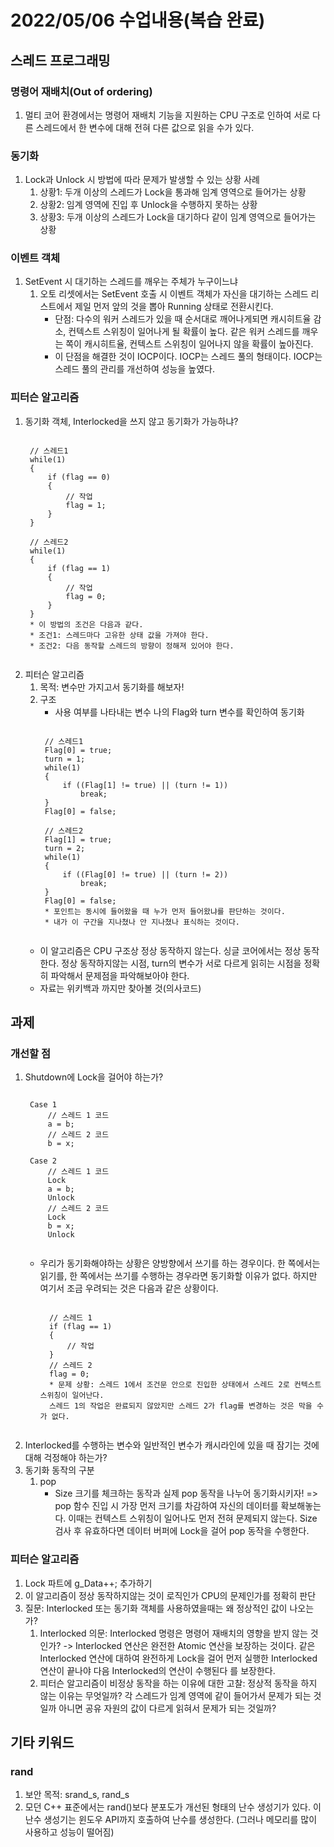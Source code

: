 # 2022/05/06 수업내용(복습 완료)
## 스레드 프로그래밍
### 명령어 재배치(Out of ordering)
1. 멀티 코어 환경에서는 명령어 재배치 기능을 지원하는 CPU 구조로 인하여 서로 다른 스레드에서 한 변수에 대해 전혀 다른 값으로 읽을 수가 있다.

### 동기화
1. Lock과 Unlock 시 방법에 따라 문제가 발생할 수 있는 상황 사례
    1) 상황1: 두개 이상의 스레드가 Lock을 통과해 임계 영역으로 들어가는 상황
    2) 상황2: 임계 영역에 진입 후 Unlock을 수행하지 못하는 상황
    3) 상황3: 두개 이상의 스레드가 Lock을 대기하다 같이 임계 영역으로 들어가는 상황

### 이벤트 객체
1. SetEvent 시 대기하는 스레드를 깨우는 주체가 누구이느냐
    1) 오토 리셋에서는 SetEvent 호출 시 이벤트 객체가 자신을 대기하는 스레드 리스트에서 제일 먼저 앞의 것을 뽑아 Running 상태로 전환시킨다.
        * 단점: 다수의 워커 스레드가 있을 때 순서대로 깨어나게되면 캐시히트율 감소, 컨텍스트 스위칭이 일어나게 될 확률이 높다. 같은 워커 스레드를 깨우는 쪽이 캐시히트율, 컨텍스트 스위칭이 일어나지 않을 확률이 높아진다.
        * 이 단점을 해결한 것이 IOCP이다. IOCP는 스레드 풀의 형태이다. IOCP는 스레드 풀의 관리를 개선하여 성능을 높였다.

### 피터슨 알고리즘
1. 동기화 객체, Interlocked을 쓰지 않고 동기화가 가능하냐?
    <pre><code>
    // 스레드1
    while(1)
    {
        if (flag == 0)
        {
            // 작업
            flag = 1;
        }
    }
    
    // 스레드2
    while(1)
    {
        if (flag == 1)
        {
            // 작업
            flag = 0;
        }
    }
    * 이 방법의 조건은 다음과 같다.
    * 조건1: 스레드마다 고유한 상태 값을 가져야 한다.
    * 조건2: 다음 동작할 스레드의 방향이 정해져 있어야 한다.
    </code></pre>
2. 피터슨 알고리즘
    1) 목적: 변수만 가지고서 동기화를 해보자!
    2) 구조
        * 사용 여부를 나타내는 변수 나의 Flag와 turn 변수를 확인하여 동기화
        <pre><code>
        // 스레드1        
        Flag[0] = true;
        turn = 1;
        while(1)
        {
            if ((Flag[1] != true) || (turn != 1))
                break;
        }
        Flag[0] = false;

        // 스레드2        
        Flag[1] = true;
        turn = 2;
        while(1)
        {
            if ((Flag[0] != true) || (turn != 2))
                break;
        }
        Flag[0] = false;
        * 포인트는 동시에 들어왔을 때 누가 먼저 들어왔냐를 판단하는 것이다.
        * 내가 이 구간을 지나쳤나 안 지나쳤나 표식하는 것이다.
        </code></pre>
    * 이 알고리즘은 CPU 구조상 정상 동작하지 않는다. 싱글 코어에서는 정상 동작한다. 정상 동작하지않는 시점, turn의 변수가 서로 다르게 읽히는 시점을 정확히 파악해서 문제점을 파악해보아야 한다.
    * 자료는 위키백과 까지만 찾아볼 것(의사코드)

## 과제
### 개선할 점
1. Shutdown에 Lock을 걸어야 하는가?
    <pre><code>
    Case 1
        // 스레드 1 코드
        a = b;
        // 스레드 2 코드
        b = x;
    
    Case 2
        // 스레드 1 코드
        Lock
        a = b;
        Unlock
        // 스레드 2 코드
        Lock
        b = x;
        Unlock
    </code></pre>
    * 우리가 동기화해야하는 상황은 양방향에서 쓰기를 하는 경우이다. 한 쪽에서는 읽기를, 한 쪽에서는 쓰기를 수행하는 경우라면 동기화할 이유가 없다. 하지만 여기서 조금 우려되는 것은 다음과 같은 상황이다.
        <pre><code>
        // 스레드 1
        if (flag == 1)
        {
            // 작업
        }
        // 스레드 2
        flag = 0;
        * 문제 상황: 스레드 1에서 조건문 안으로 진입한 상태에서 스레드 2로 컨텍스트 스위칭이 일어난다. 
        스레드 1의 작업은 완료되지 않았지만 스레드 2가 flag를 변경하는 것은 막을 수가 없다.
        </code></pre>
2. Interlocked를 수행하는 변수와 일반적인 변수가 캐시라인에 있을 때 잠기는 것에 대해 걱정해야 하는가?
3. 동기화 동작의 구분
    1) pop
        * Size 크기를 체크하는 동작과 실제 pop 동작을 나누어 동기화시키자! => pop 함수 진입 시 가장 먼저 크기를 차감하여 자신의 데이터를 확보해놓는다. 이때는 컨텍스트 스위칭이 일어나도 먼저 전혀 문제되지 않는다. Size 검사 후 유효하다면 데이터 버퍼에 Lock을 걸어 pop 동작을 수행한다.

### 피터슨 알고리즘
1. Lock 파트에 g_Data++; 추가하기
2. 이 알고리즘이 정상 동작하지않는 것이 로직인가 CPU의 문제인가를 정확히 판단    
3. 질문: Interlocked 또는 동기화 객체를 사용하였을때는 왜 정상적인 값이 나오는가?
    1) Interlocked 의문: Interlocked 명령은 명령어 재배치의 영향을 받지 않는 것인가? -> Interlocked 연산은 완전한 Atomic 연산을 보장하는 것이다. 같은 Interlocked 연산에 대하여 완전하게 Lock을 걸어 먼저 실행한 Interlocked 연산이 끝나야 다음 Interlocked의 연산이 수행된다 를 보장한다.
    2) 피터슨 알고리즘이 비정상 동작을 하는 이유에 대한 고찰: 정상적 동작을 하지 않는 이유는 무엇일까? 각 스레드가 임계 영역에 같이 들어가서 문제가 되는 것일까 아니면 공유 자원의 값이 다르게 읽혀서 문제가 되는 것일까?

## 기타 키워드
### rand
1. 보안 목적: srand_s, rand_s
2. 모던 C++ 표준에서는 rand()보다 분포도가 개선된 형태의 난수 생성기가 있다. 이 난수 생성기는 윈도우 API까지 호출하여 난수를 생성한다. (그러나 메모리를 많이 사용하고 성능이 떨어짐)
